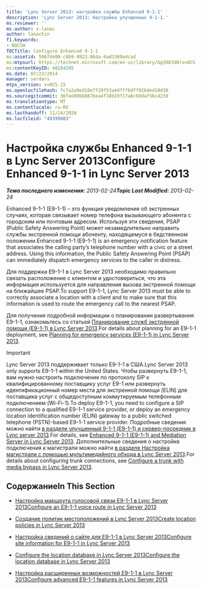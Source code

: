 ```yaml
---
title: 'Lync Server 2013: настройка службы Enhanced 9-1-1'
description: 'Lync Server 2013: Настройка улучшенных 9-1-1.'
ms.reviewer: ''
ms.author: v-lanac
author: lanachin
f1.keywords:
- NOCSH
TOCTitle: Configure Enhanced 9-1-1
ms:assetid: 5967de00-c8b9-4923-86da-6ad3369a4cad
ms:mtpsurl: https://technet.microsoft.com/en-us/library/Gg398390(v=OCS.15)
ms:contentKeyID: 48184205
ms.date: 07/23/2014
manager: serdars
mtps_version: v=OCS.15
ms.openlocfilehash: fc7a2a9ed10e7f29f53a4dfff6dff926ded18d38
ms.sourcegitcommit: 36fee89bb887bea4f18b19f17a8c69daf5bc423d
ms.translationtype: MT
ms.contentlocale: ru-RU
ms.lasthandoff: 11/24/2020
ms.locfileid: "49399883"
---
```

# <a name="configure-enhanced-9-1-1-in-lync-server-2013"></a><span data-ttu-id="c27fd-103">Настройка службы Enhanced 9-1-1 в Lync Server 2013</span><span class="sxs-lookup"><span data-stu-id="c27fd-103">Configure Enhanced 9-1-1 in Lync Server 2013</span></span>

<div data-xmlns="http://www.w3.org/1999/xhtml">

<div class="topic" data-xmlns="http://www.w3.org/1999/xhtml" data-msxsl="urn:schemas-microsoft-com:xslt" data-cs="https://msdn.microsoft.com/">

<div data-asp="https://msdn2.microsoft.com/asp">



</div>

<div id="mainSection">

<div id="mainBody"><span data-ttu-id="c27fd-104">

<span> </span></span><span class="sxs-lookup"><span data-stu-id="c27fd-104">

<span> </span></span></span>

<span data-ttu-id="c27fd-105">_**Тема последнего изменения:** 2013-02-24_</span><span class="sxs-lookup"><span data-stu-id="c27fd-105">_**Topic Last Modified:** 2013-02-24_</span></span>

<span data-ttu-id="c27fd-p101">Enhanced 9-1-1 (E9-1-1) – это функция уведомления об экстренных случаях, которая связывает номер телефона вызывающего абонента с городским или почтовым адресом. Используя эти сведения, PSAP (Public Safety Answering Point) может незамедлительно направить службы экстренной помощи абоненту, находящемуся в бедственном положении.</span><span class="sxs-lookup"><span data-stu-id="c27fd-p101">Enhanced 9-1-1 (E9-1-1) is an emergency notification feature that associates the calling party’s telephone number with a civic or a street address. Using this information, the Public Safety Answering Point (PSAP) can immediately dispatch emergency services to the caller in distress.</span></span>

<span data-ttu-id="c27fd-108">Для поддержки E9-1-1 в Lync Server 2013 необходимо правильно связать расположение с клиентом и удостовериться, что эта информация используется для направления вызова экстренной помощи на ближайшее PSAP.</span><span class="sxs-lookup"><span data-stu-id="c27fd-108">To support E9-1-1, Lync Server 2013 must be able to correctly associate a location with a client and to make sure that this information is used to route the emergency call to the nearest PSAP.</span></span>

<span data-ttu-id="c27fd-109">Для получения подробной информации о планировании развертывания E9-1-1, ознакомьтесь со статьей [Планирование служб экстренной помощи (E9-1-1) в Lync Server 2013](lync-server-2013-planning-for-emergency-services-e9-1-1.md).</span><span class="sxs-lookup"><span data-stu-id="c27fd-109">For details about planning for an E9-1-1 deployment, see [Planning for emergency services (E9-1-1) in Lync Server 2013](lync-server-2013-planning-for-emergency-services-e9-1-1.md).</span></span>

<div>


> [!IMPORTANT]  
> <span data-ttu-id="c27fd-110">Lync Server 2013 поддерживает только E9-1-1 в США.</span><span class="sxs-lookup"><span data-stu-id="c27fd-110">Lync Server 2013 only supports E9-1-1 within the United States.</span></span> <span data-ttu-id="c27fd-111">Чтобы развернуть E9-1-1, вам нужно настроить подключение по протоколу SIP к квалифицированному поставщику услуг E9-1 или развернуть идентификационный номер места для экстренной помощи (ELIN) для поставщика услуг с общедоступным коммутируемым телефонным подключением (Wi-Fi-1).</span><span class="sxs-lookup"><span data-stu-id="c27fd-111">To deploy E9-1-1, you need to configure a SIP connection to a qualified E9-1-1 service provider, or deploy an emergency location identification number (ELIN) gateway to a public switched telephone (PSTN)-based E9-1-1 service provider.</span></span> <span data-ttu-id="c27fd-112">Подробные сведения можно найти <A href="lync-server-2013-enhanced-9-1-1-e9-1-1-and-mediation-server.md">в разделе улучшенный 9-1-1 (E9-1-1) и сервер-посредник в Lync server 2013</A>.</span><span class="sxs-lookup"><span data-stu-id="c27fd-112">For details, see <A href="lync-server-2013-enhanced-9-1-1-e9-1-1-and-mediation-server.md">Enhanced 9-1-1 (E9-1-1) and Mediation Server in Lync Server 2013</A>.</span></span> <span data-ttu-id="c27fd-113">Дополнительные сведения о настройке подключения к магистрали можно найти <A href="lync-server-2013-configure-a-trunk-with-media-bypass.md">в разделе Настройка магистрали с помощью мультимедийного обхода в Lync Server 2013</A>.</span><span class="sxs-lookup"><span data-stu-id="c27fd-113">For details about configuring trunk connections, see <A href="lync-server-2013-configure-a-trunk-with-media-bypass.md">Configure a trunk with media bypass in Lync Server 2013</A>.</span></span>



</div>

<div>

## <a name="in-this-section"></a><span data-ttu-id="c27fd-114">Содержание</span><span class="sxs-lookup"><span data-stu-id="c27fd-114">In This Section</span></span>

  - [<span data-ttu-id="c27fd-115">Настройка маршрута голосовой связи E9-1-1 в Lync Server 2013</span><span class="sxs-lookup"><span data-stu-id="c27fd-115">Configure an E9-1-1 voice route in Lync Server 2013</span></span>](lync-server-2013-configure-an-e9-1-1-voice-route.md)

  - [<span data-ttu-id="c27fd-116">Создание политик местоположений в Lync Server 2013</span><span class="sxs-lookup"><span data-stu-id="c27fd-116">Create location policies in Lync Server 2013</span></span>](lync-server-2013-create-location-policies.md)

  - [<span data-ttu-id="c27fd-117">Настройка сведений о сайте для E9-1-1 в Lync Server 2013</span><span class="sxs-lookup"><span data-stu-id="c27fd-117">Configure site information for E9-1-1 in Lync Server 2013</span></span>](lync-server-2013-configure-site-information-for-e9-1-1.md)

  - [<span data-ttu-id="c27fd-118">Configure the location database in Lync Server 2013</span><span class="sxs-lookup"><span data-stu-id="c27fd-118">Configure the location database in Lync Server 2013</span></span>](lync-server-2013-configure-the-location-database.md)

  - [<span data-ttu-id="c27fd-119">Настройка расширенных возможностей E9-1-1 в Lync Server 2013</span><span class="sxs-lookup"><span data-stu-id="c27fd-119">Configure advanced E9-1-1 features in Lync Server 2013</span></span>](lync-server-2013-configure-advanced-e9-1-1-features.md)

<span data-ttu-id="c27fd-120"></div>

</div>

<span> </span>

</div>

</div>

</span><span class="sxs-lookup"><span data-stu-id="c27fd-120"></div>

</div>

<span> </span>

</div>

</div>

</span></span></div>

